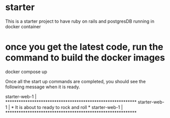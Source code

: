 # starter
This is a starter project to have ruby on rails and postgresDB running in docker container


# once you get the latest code, run the command to build the docker images
docker compose up

Once all the start up commands are completed, you should see the following message when it is ready.

starter-web-1  | ***********************************************************
starter-web-1  | *  It is about to ready to rock and roll                  *
starter-web-1  | ***********************************************************


